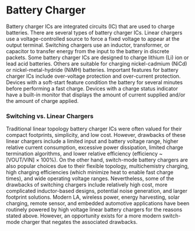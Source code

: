 # Battery Charger 

Battery charger ICs are integrated circuits (IC) that are used to charge batteries. There are several types of battery charger ICs. Linear chargers use a voltage-controlled source to force a fixed voltage to appear at the output terminal. Switching chargers use an inductor, transformer, or capacitor to transfer energy from the input to the battery in discrete packets. Some battery charger ICs are designed to charge lithium (Li) ion or lead acid batteries. Others are suitable for charging nickel-cadmium (NiCd) or nickel-metal-hydride (NiMH) batteries. Important features for battery charger ICs include over-voltage protection and over-current protection. Devices with a soft-start feature condition the battery for several minutes before performing a fast charge. Devices with a charge status indicator have a built-in monitor that displays the amount of current supplied and/or the amount of charge applied.

### Switching vs. Linear Chargers

Traditional linear topology battery charger ICs were often valued for their compact footprints, simplicity, and low cost. However, drawbacks of these linear chargers include a limited input and battery voltage range, higher relative current consumption, excessive power dissipation, limited charge termination algorithms, and lower relative efficiency (efficiency ~ [VOUT/VIN] × 100%). On the other hand, switch-mode battery chargers are also popular choices due to their flexible topology, multichemistry charging, high charging efficiencies (which minimize heat to enable fast charge times), and wide operating voltage ranges. Nevertheless, some of the drawbacks of switching chargers include relatively high cost, more complicated inductor-based designs, potential noise generation, and larger footprint solutions. Modern LA, wireless power, energy harvesting, solar charging, remote sensor, and embedded automotive applications have been routinely powered by high voltage linear battery chargers for the reasons stated above. However, an opportunity exists for a more modern switch-mode charger that negates the associated drawbacks.